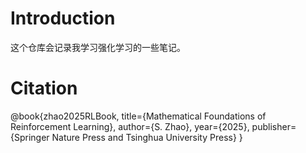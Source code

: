 # Introduction
这个仓库会记录我学习强化学习的一些笔记。
# Citation
@book{zhao2025RLBook,
  title={Mathematical Foundations of Reinforcement Learning},
  author={S. Zhao},
  year={2025},
  publisher={Springer Nature Press and Tsinghua University Press}
}
